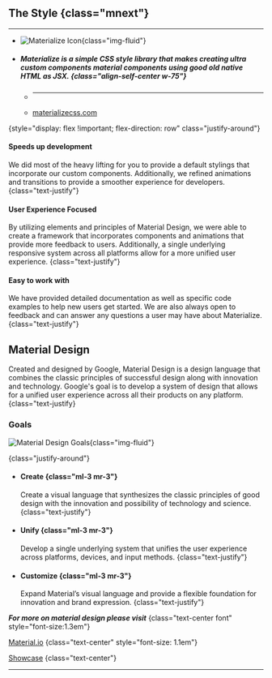 

## The Style {class="mnext"}

---

* ![Materialize Icon](http://localhost:3000/static/img/materialize.png){class="img-fluid"}

* ##### Materialize is a simple CSS style library that makes creating ultra custom components material components using good old native HTML as JSX. {class="align-self-center w-75"}

    * ---
    * [materializecss.com](https://materializecss.com/)

{style="display: flex !important; flex-direction: row" class="justify-around"}

#### Speeds up development

We did most of the heavy lifting for you to provide a default stylings that incorporate our custom components. Additionally, we refined animations and transitions to provide a smoother experience for developers. {class="text-justify"}

#### User Experience Focused

By utilizing elements and principles of Material Design, we were able to create a framework that incorporates components and animations that provide more feedback to users. Additionally, a single underlying responsive system across all platforms allow for a more unified user experience. {class="text-justify"}
  
#### Easy to work with

We have provided detailed documentation as well as specific code examples to help new users get started. We are also always open to feedback and can answer any questions a user may have about Materialize. {class="text-justify"}

## Material Design

Created and designed by Google, Material Design is a design language that combines the classic principles of successful design along with innovation and technology. Google's goal is to develop a system of design that allows for a unified user experience across all their products on any platform. {class="text-justify}

### Goals

![Material Design Goals](http://localhost:3000/static/img/material-goals.png){class="img-fluid"}

{class="justify-around"}

* #### Create {class="ml-3 mr-3"}

	Create a visual language that synthesizes the classic principles of good design with the innovation and possibility of technology and science. {class="text-justify"}

* #### Unify {class="ml-3 mr-3"}

	Develop a single underlying system that unifies the user experience across platforms, devices, and input methods. {class="text-justify"}

* #### Customize {class="ml-3 mr-3"}

	Expand Material’s visual language and provide a flexible foundation for innovation and brand expression. {class="text-justify"}

***For more on material design please visit*** {class="text-center font" style="font-size:1.3em"}

[Material.io](https://materializecss.com) {class="text-center" style="font-size: 1.1em"}

[Showcase](https://materializecss.com/showcase.html) {class="text-center"}

---